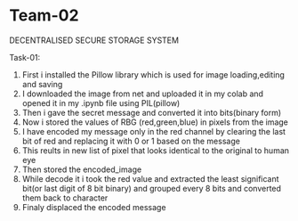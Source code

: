 # Team-02
DECENTRALISED SECURE STORAGE SYSTEM

Task-01:
1) First i installed the Pillow library which is used for image loading,editing and saving
2) I downloaded the image from net and uploaded it in my colab and opened it in my .ipynb file using PIL(pillow)
3) Then i gave the secret message and converted it into bits(binary form)
4) Now i stored the values of RBG (red,green,blue) in pixels from the image
5) I have encoded my message only in the red channel by clearing the last bit of red and replacing it with 0 or 1 based on the message
6) This reults in new list of pixel that looks identical to the original to human eye
7) Then stored the encoded_image
8) While decode it i took the red value and extracted the least significant bit(or last digit of 8 bit binary) and grouped every 8 bits and converted them back to character
9) Finaly displaced the encoded message
